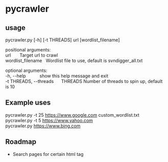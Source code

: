 # pycrawler
## usage
pycrawler.py [-h] [-t THREADS] url [wordlist_filename]

positional arguments:
<br/>url &nbsp; &nbsp;&nbsp;&nbsp;&nbsp;Target url to crawl 
<br/>wordlist_filename &nbsp; Wordlist file to use, default is svndigger_all.txt

optional arguments:
<br/>-h, --help &nbsp; &nbsp;&nbsp; &nbsp; &nbsp;&nbsp; show this help message and exit
<br/>-t THREADS, --threads &nbsp; &nbsp;&nbsp; THREADS Number of threads to spin up, default is 10

## Example uses
pycrawler.py -t 25 https://www.google.com custom_wordlist.txt
<br />pycrawler.py -t 5 https://www.yahoo.com 
<br />pycrawler.py https://www.bing.com

## Roadmap
- Search pages for certain html tag
